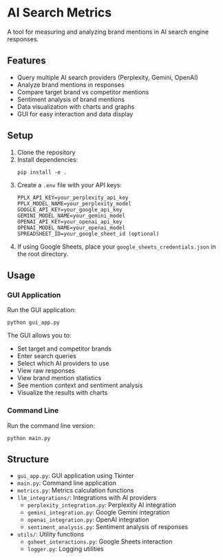 # AI Search Metrics

A tool for measuring and analyzing brand mentions in AI search engine responses.

## Features

- Query multiple AI search providers (Perplexity, Gemini, OpenAI)
- Analyze brand mentions in responses
- Compare target brand vs competitor mentions
- Sentiment analysis of brand mentions
- Data visualization with charts and graphs
- GUI for easy interaction and data display

## Setup

1. Clone the repository
2. Install dependencies:
   ```
   pip install -e .
   ```
3. Create a `.env` file with your API keys:
   ```
   PPLX_API_KEY=your_perplexity_api_key
   PPLX_MODEL_NAME=your_perplexity_model
   GOOGLE_API_KEY=your_google_api_key
   GEMINI_MODEL_NAME=your_gemini_model
   OPENAI_API_KEY=your_openai_api_key
   OPENAI_MODEL_NAME=your_openai_model
   SPREADSHEET_ID=your_google_sheet_id (optional)
   ```
4. If using Google Sheets, place your `google_sheets_credentials.json` in the root directory.

## Usage

### GUI Application

Run the GUI application:

```
python gui_app.py
```

The GUI allows you to:
- Set target and competitor brands
- Enter search queries
- Select which AI providers to use
- View raw responses
- View brand mention statistics
- See mention context and sentiment analysis
- Visualize the results with charts

### Command Line

Run the command line version:

```
python main.py
```

## Structure

- `gui_app.py`: GUI application using Tkinter
- `main.py`: Command line application
- `metrics.py`: Metrics calculation functions
- `llm_integrations/`: Integrations with AI providers
  - `perplexity_integration.py`: Perplexity AI integration
  - `gemini_integration.py`: Google Gemini integration
  - `openai_integration.py`: OpenAI integration
  - `sentiment_analysis.py`: Sentiment analysis of responses
- `utils/`: Utility functions
  - `gsheet_interactions.py`: Google Sheets interaction
  - `logger.py`: Logging utilities